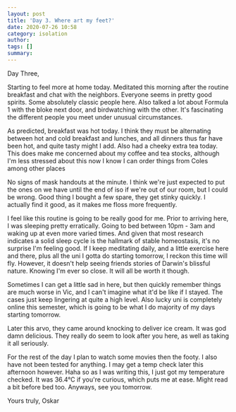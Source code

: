 ```yaml
---
layout: post
title: 'Day 3. Where art my feet?'
date: 2020-07-26 10:58
category: isolation
author: 
tags: []
summary: 
---
```


Day Three,

Starting to feel more at home today. Meditated this morning after the routine breakfast and chat with the neighbors. Everyone seems in pretty good spirits. Some absolutely classic people here. Also talked a lot about Formula 1 with the bloke next door, and birdwatching with the other. It's fascinating the different people you meet under unusual circumstances.

As predicted, breakfast was hot today. I think they must be alternating between hot and cold breakfast and lunches, and all dinners thus far have been hot, and quite tasty might I add. Also had a cheeky extra tea today. This does make me concerned about my coffee and tea stocks, although I'm less stressed about this now I know I can order things from Coles among other places

No signs of mask handouts at the minute. I think we're just expected to put the ones on we have until the end of iso if we're out of our room, but I could be wrong. Good thing I bought a few spare, they get stinky quickly. I actually find it good, as it makes me floss more frequently.

I feel like this routine is going to be really good for me. Prior to arriving here, I was sleeping pretty erratically. Going to bed between 10pm - 3am and waking up at even more varied times. And given that most research indicates a solid sleep cycle is the hallmark of stable homeostasis, it's no surprise I'm feeling good. If I keep meditating daily, and a little exercise here and there, plus all the uni I gotta do starting tomorrow, I reckon this time will fly. However, it doesn't help seeing friends stories of Darwin's blissful nature. Knowing I'm ever so close. It will all be worth it though.

Sometimes I can get a little sad in here, but then quickly remember things are much worse in Vic, and I can't imagine what it'd be like if I stayed. The cases just keep lingering at quite a high level. Also lucky uni is completely online this semester, which is going to be what I do majority of my days starting tomorrow. 

Later this arvo, they came around knocking to deliver ice cream. It was god damn delicious. They really do seem to look after you here, as well as taking it all seriously.

For the rest of the day I plan to watch some movies then the footy. I also have not been tested for anything. I may get a temp check later this afternoon however. Haha so as I was writing this, I just got my temperature checked. It was 36.4°C if you're curious, which puts me at ease. Might read a bit before bed too. Anyways, see you tomorrow.

Yours truly,
Oskar